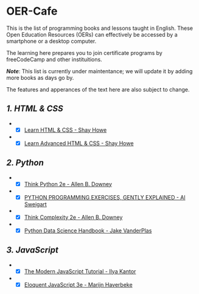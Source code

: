 # OER-Cafe
This is the list of programming books and lessons taught in English. These Open Education Resources (OERs) can effectively be accessed by a smartphone or a desktop computer.

The learning here prepares you to join certificate programs by freeCodeCamp and other instituitions.

***Note***: This list is currently under maintentance; we will update it by adding more books as days go by.

The features and apperances of the text here are also subject to change.

## ***1. HTML & CSS***

+ - [x]  [Learn HTML & CSS - Shay Howe](https://learn.shayhowe.com/)
+  - [x] [Learn Advanced HTML & CSS - Shay Howe](https://learn.shayhowe.com/advanced-html-css/)

## ***2. Python***

+ - [x]   [Think Python 2e - Allen B. Downey](https://greenteapress.com/wp/think-python-2e/)
+ - [x] [PYTHON PROGRAMMING EXERCISES, GENTLY EXPLAINED - Al Sweigart](https://inventwithpython.com/pythongently/)
+  - [x] [Think Complexity 2e - Allen B. Downey](https://greenteapress.com/complexity2/html/index.html)
+   - [x] [Python Data Science Handbook - Jake VanderPlas](https://jakevdp.github.io/PythonDataScienceHandbook/)

## ***3. JavaScript***

+ - [x] [The Modern JavaScript Tutorial - Ilya Kantor](https://javascript.info/)
+ - [x] [Eloquent JavaScript 3e - Marijn Haverbeke](https://eloquentjavascript.net/)

